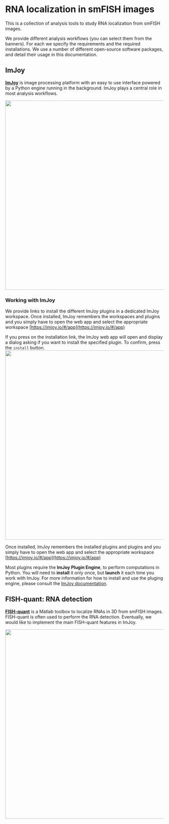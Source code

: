 
# RNA localization in smFISH images
This is a collection of analysis tools to study RNA localization from smFISH images.

We provide different analysis workflows (you can select them from the banners). For each we specify the requirements and the required installations. We use a number of different open-source software packages, and detail their usage in this documentation.

## ImJoy
[**ImJoy**](https://imjoy.io/docs/#/) is image processing platform with an easy to use interface powered by a Python engine running in the background. ImJoy plays a central role in most analysis workflows.

<img src="https://raw.githubusercontent.com/muellerflorian/rna-loc/master/docs/img/imjoy-screenshot.png" width="600px"></img>

### Working with ImJoy

We provide links to install the different ImJoy plugins in a dedicated ImJoy workspace. Once installed, ImJoy remembers the workspaces and plugins and you simply have to open the web app and select the appropriate workspace [https://imjoy.io/#/app](https://imjoy.io/#/app)

If you press on the installation link, the ImJoy web app will open and display a dialog asking if you want to install the specified plugin. To confirm, press the `install` button.
<img
  src="https://raw.githubusercontent.com/muellerflorian/rna-loc/master/docs/img/install_plugin.png" width="600px"></img>

Once installed, ImJoy remembers the installed plugins and plugins and you simply have to open the web app and select the appropriate workspace [https://imjoy.io/#/app](https://imjoy.io/#/app)

Most plugins require the **ImJoy Plugin Engine**, to perform computations in
Python. You will need to **install** it only once, but **launch** it each time
you work with ImJoy. For more information for how to install and use the pluging engine, please consult the [ImJoy documentation](https://imjoy.io/docs/#/user-manual?id=python-engine).

## FISH-quant: RNA detection

[**FISH-quant**](https://bitbucket.org/muellerflorian/fish_quant/) is a Matlab toolbox to localize RNAs in 3D from smFISH images. FISH-quant is often used to perform the RNA
detection. Eventually, we would like to implement the main FISH-quant features in ImJoy.

<img src="https://raw.githubusercontent.com/muellerflorian/rna-loc/master/docs/img/fq-screenshot.png" width="600px"></img>
